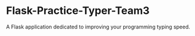 # Flask-Practice-Typer-Team3
A Flask application dedicated to improving your programming typing speed.
